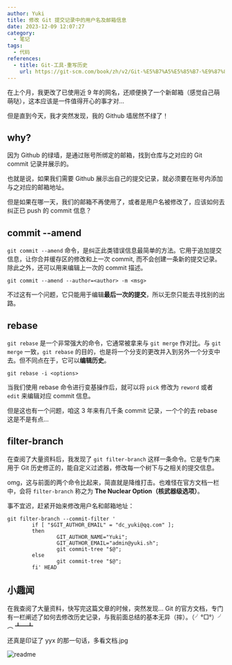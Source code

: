 ```yaml
---
author: Yuki
title: 修改 Git 提交记录中的用户名及邮箱信息
date: 2023-12-09 12:07:27
category:
  - 笔记
tags:
  - 代码
references:
  - title: Git-工具-重写历史
    url: https://git-scm.com/book/zh/v2/Git-%E5%B7%A5%E5%85%B7-%E9%87%8D%E5%86%99%E5%8E%86%E5%8F%B2
---
```


在上个月，我更改了已使用近 9 年的网名，还顺便换了一个新邮箱（感觉自己萌萌哒），这本应该是一件值得开心的事才对...

但是直到今天，我才突然发现，我的 Github 墙居然不绿了！

<!-- more -->

## why?

因为 Github 的绿墙，是通过账号所绑定的邮箱，找到仓库与之对应的 Git commit 记录并展示的。

也就是说，如果我们需要 Github 展示出自己的提交记录，就必须要在账号内添加与之对应的邮箱地址。

但是如果在哪一天，我们的邮箱不再使用了，或者是用户名被修改了，应该如何去纠正已 push 的 commit 信息？

## commit --amend

`git commit --amend` 命令，是纠正此类错误信息最简单的方法。它用于追加提交信息，让你合并缓存区的修改和上一次 commit, 而不会创建一条新的提交记录。除此之外，还可以用来编辑上一次的 commit 描述。

```shell
git commit --amend --author=<author> -m <msg>
```

不过这有一个问题，它只能用于编辑**最后一次的提交**，所以无奈只能去寻找别的出路。

## rebase

`git rebase` 是一个非常强大的命令，它通常被拿来与 `git merge` 作对比。与 `git merge` 一致，`git rebase` 的目的，也是将一个分支的更改并入到另外一个分支中去。但不同点在于，它可以**编辑历史**。

```shell
git rebase -i <options>
```

当我们使用 rebase 命令进行变基操作后，就可以将 `pick` 修改为 `reword` 或者 `edit` 来编辑对应 commit 信息。

但是这也有一个问题，咱这 3 年来有几千条 commit 记录，一个个的去 rebase 这是不是有点...

## filter-branch

在查阅了大量资料后，我发现了 `git filter-branch` 这样一条命令。它是专门来用于 Git 历史修正的，能自定义过滤器，修改每一个树下与之相关的提交信息。

omg，这与前面的两个命令比起来，简直就是降维打击。也难怪在官方文档一栏中，会将 `filter-branch` 称之为 **The Nuclear Option（核武器级选项）**。

事不宜迟，赶紧开始来修改用户名和邮箱地址：

```shell
git filter-branch --commit-filter '
        if [ "$GIT_AUTHOR_EMAIL" = "dc_yuki@qq.com" ];
        then
                GIT_AUTHOR_NAME="Yuki";
                GIT_AUTHOR_EMAIL="admin@yuki.sh";
                git commit-tree "$@";
        else
                git commit-tree "$@";
        fi' HEAD
```

## 小趣闻

在我查阅了大量资料，快写完这篇文章的时候，突然发现... Git 的官方文档，专门有一栏阐述了如何去修改历史记录，与我前面总结的基本无异（摔）。（╯°□°）╯︵ ┻━┻

还真是印证了 yyx 的那一句话，多看文档.jpg

![readme](readme.png)
